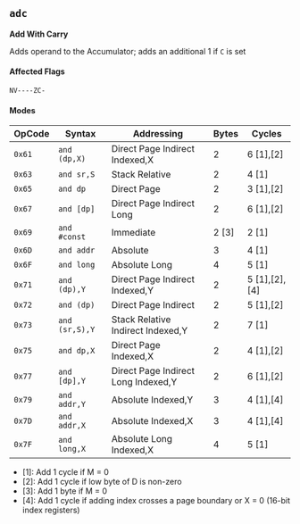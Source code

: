 
## `adc`

**Add With Carry**

Adds operand to the Accumulator; adds an additional 1 if `C` is set

#### Affected Flags

```
NV----ZC-
```

#### Modes

| OpCode | Syntax         | Addressing                          | Bytes  | Cycles        |
|--------|----------------|-------------------------------------|--------|---------------|
| `0x61` | `and (dp,X)`   | Direct Page Indirect Indexed,X      | 2      | 6 [1],[2]     |
| `0x63` | `and sr,S`     | Stack Relative                      | 2      | 4 [1]         |
| `0x65` | `and dp`       | Direct Page                         | 2      | 3 [1],[2]     |
| `0x67` | `and [dp]`     | Direct Page Indirect Long           | 2      | 6 [1],[2]     |
| `0x69` | `and #const`   | Immediate                           | 2 [3]  | 2 [1]         |
| `0x6D` | `and addr`     | Absolute                            | 3      | 4 [1]         |
| `0x6F` | `and long`     | Absolute Long                       | 4      | 5 [1]         |
| `0x71` | `and (dp),Y`   | Direct Page Indirect Indexed,Y      | 2      | 5 [1],[2],[4] |
| `0x72` | `and (dp)`     | Direct Page Indirect                | 2      | 5 [1],[2]     |
| `0x73` | `and (sr,S),Y` | Stack Relative Indirect Indexed,Y   | 2      | 7 [1]         |
| `0x75` | `and dp,X`     | Direct Page Indexed,X               | 2      | 4 [1],[2]     |
| `0x77` | `and [dp],Y`   | Direct Page Indirect Long Indexed,Y | 2      | 6 [1],[2]     |
| `0x79` | `and addr,Y`   | Absolute Indexed,Y                  | 3      | 4 [1],[4]     |
| `0x7D` | `and addr,X`   | Absolute Indexed,X                  | 3      | 4 [1],[4]     |
| `0x7F` | `and long,X`   | Absolute Long Indexed,X             | 4      | 5 [1]         |

- [1]: Add 1 cycle if M = 0
- [2]: Add 1 cycle if low byte of D is non-zero
- [3]: Add 1 byte if M = 0
- [4]: Add 1 cycle if adding index crosses a page boundary or X = 0 (16-bit index registers)
